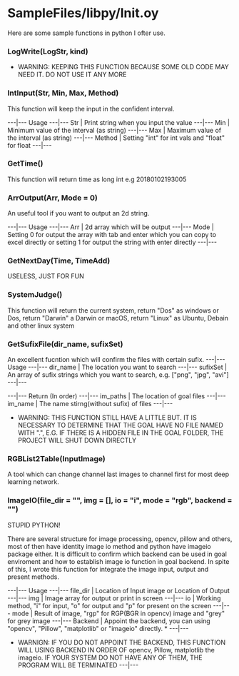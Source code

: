 # SampleFiles/libpy/Init.oy

Here are some sample functions in python I ofter use.

### LogWrite(LogStr, kind)
* WARNING: KEEPING THIS FUNCTION BECAUSE SOME OLD CODE MAY NEED IT. DO NOT USE IT ANY MORE

### IntInput(Str, Min, Max, Method)
This function will keep the input in the confident interval.

---|---
Usage
---|---
Str              | Print string when you input the value
---|---
Min              | Minimum value of the interval (as string)
---|---
Max              | Maximum value of the interval (as string)
---|---
Method           | Setting "int" for int vals and "float" for float
---|---

### GetTime()
This function will return time as long int e.g 20180102193005

### ArrOutput(Arr, Mode = 0)
An useful tool if you want to output an 2d string.

---|---
Usage
---|---
Arr              | 2d array which will be output
---|---
Mode             | Setting 0 for output the array with tab and enter which you can copy to excel directly or setting 1 for output the string with enter directly 
---|---

### GetNextDay(Time, TimeAdd)
USELESS, JUST FOR FUN

### SystemJudge()
This function will return the current system, return "Dos" as windows or Dos, return "Darwin" a Darwin or macOS, return "Linux" as Ubuntu, Debain and other linux system

### GetSufixFile(dir_name, sufixSet)
An excellent fucntion which will confirm the files with certain sufix.
---|---
Usage
---|---
dir_name         | The location you want to search
---|---
sufixSet         | An array of sufix strings which you want to search, e.g. ["png", "jpg", "avi"]
---|---

---|---
Return (In order)
---|---
im_paths         | The location of goal files
---|---
im_name          | The name stirng(without sufix) of files
---|---

* WARNING: THIS FUNCTION STILL HAVE A LITTLE BUT. IT IS NECESSARY TO DETERMINE THAT THE GOAL HAVE NO FILE NAMED WITH ".", E.G. IF THERE IS A HIDDEN FILE IN THE GOAL FOLDER, THE PROJECT WILL SHUT DOWN DIRECTLY

### RGBList2Table(InputImage)
A tool which can change channel last images to channel first for most deep learning network.

### ImageIO(file_dir = "", img = [], io = "i", mode = "rgb", backend = "")
STUPID PYTHON!

There are several structure for image processing, opencv, pillow and others, most of then have identity image io method and python have imageio package either. It is difficult to confirm which backend can be used in goal enviroment and how to establish image io function in goal backend. In spite of this, I wrote this function for integrate the image input, output and present methods.

---|---
Usage
---|---
file_dir         | Location of Input image or Location of Output
---|---
img              | Image array for output or print in screen
---|---
io               | Working method, "i" for input, "o" for output and "p" for present on the screen
---|---
mode             | Result of image, "rgp" for RGP(BGR in opencv) image and "grey" for grey image
---|---
Backend          | Appoint the backend, you can using "opencv", "Pillow", "matplotlib" or "imageio" directly. *
---|---

* WARNIGN: IF YOU DO NOT APPOINT THE BACKEND, THIS FUNCTION WILL USING BACKEND IN ORDER OF opencv, Pillow, matplotlib the imageio. IF YOUR SYSTEM DO NOT HAVE ANY OF THEM, THE PROGRAM WILL BE TERMINATED
---|---
